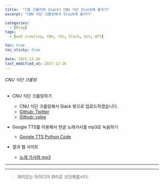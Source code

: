 ```yaml
---
title:  "[웹 크롤러와 Slack] CNU 식단 Slack에 올리기"
excerpt: "CNU 식단 크롤링해서 Slack에 올리기"

categories:
  - [Blog]
tags:
  - [web crawling, CNU, 식단, Slack, bot, API]

toc: true
toc_sticky: true
 
date: 2021-12-26
last_modified_at: 2021-12-26
---
```


###### CNU 식단 크롤링

* CNU 식단 크롤링하기
  - CNU 식단 크롤링해서 Slack 봇으로 업로드하겠습니다.
  - [Github: Twitter](https://github.com/ryanking13/twitter-lyric-bot)
  - [Github: yslee](https://github.com/leeyoungseok/twitter-lyric-bot)

* Google TTS를 이용해서 한글 노래가사를 mp3로 녹음하기 
  - [Google TTS Python Code](https://github.com/leeyoungseok/twitter-lyric-bot/blob/master/tts-test.py)

* 결과 웹 사이트
  - [노래 가사와 mp3](https://bigdata.cnu.ac.kr)
<hr>

* * *


> 재미있는 아이디어 취미로 코딩해봅시다.